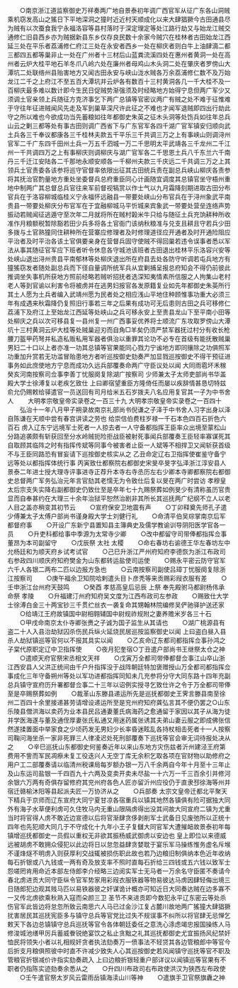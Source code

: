 <!-- { "loadSidebar": true } -->
　　○南京浙江道监察御史万祥奏两广地自景泰初年调广西官军从征广东各山洞贼乘机窃发高山之猺日下平地深洞之獞时近近村天顺成化以来大肆猖獗今古田通县尽为贼有以次蚕食我宁永福洛容等县村落时于深定理定等处江路行劫又与始龙江贼交通修仁旧县西乡亦为贼据新县东乡仅存良民数十余家今贼穴在桂林者古田始龙江西延三处在平乐者荔浦修仁府江三处在永安者西乡一处在柳庆者则白牛上油肆滴二都三都四五都等巢非止一处在广州者十三材后山蓝粪流溪四处在惠州者黄洞一处在高州者云炉大桂平地石羊冬爪八岭六处在廉州者母鸡山木头洞二处在肇庆者罗傍山大潭坑二处联络州县贻害地方又闻古田永安与峡山泷水贼各万余荔浦修仁数不及万始龙江二千之上府江不至五百大潭坑并云炉各有数百十三村黄洞各几一千大桂不及一百柳庆最多难以数计即今生民日促贼势渐强须及时经略地方始得宁息但两广军少又须调土官亲领上兵随征方克济事乞下两广总镇等官密议两广有贼之处不难于征惟难于守往年征进贼闻风先走及军到巢草深尺许此征之不难也才闻军退贼即四出行劫此守之所以难也今欲成功当先蓄粮如往年都御史朱英之征木头洞等处饬兵如往年总兵山云之剿三都等处有事古田则调广西省下与广东官军各四千湖广官军镇安归顺向武土兵各三千奉议都康各三千桂林夫款五千平乐三千共调三万之上有事峡山则调浔州官军二千广东四千田州土兵一万五千泗城一万二千思明太平武靖各三千龙州二千江州一千共调四万之上有事柳庆则调柳庆与湖广官军各二千思恩土兵八千东兰六千南丹三千迁江安陆各二千那地永顺安顺各一千柳州夫款三千庆远二千共调三万之上其领兵土官责委各该参将巡守官督率依限出征其古田统兵责在副总兵峡山柳庆各责参将其抚治官酌量地方重处坐委督兵总府重臣同心计画随宜调度其总镇官坐守梧州重地中制两广其总督总兵官往来军前督视犒赏以作士气以九月霜降刻期进取古田分布官兵在于洛容柳城临桂义宁永福怀远融县一带要处峡山分布官兵在于浔州象武平南贵县一带要处柳庆分布官军在于宜融柳城马平忻城来宾象武一带要处营垒连络声势振动若贼闻征逃遁守至次年二月就将所在贼村榖米牛只给与随征土兵充饷耕种所收准作月粮额税暂除豁若田少兵多将各土官衙门该纳秋粮准与兑支且耕且守若兵少田多拨与土官熟獞同住耕种所在营寨应修理者及时修理道径应开通者及时开通险阻应平治者及时平治各该土官俱要亲身在营督兵固守使贼不得回巢若违令误事者悉以军法从事其随征官军应下班者听令休息各守城池该班者古田退出桂林平乐洛容兴安等处峡山退出浔州贵县平南郁林等处柳庆退出所在府县去处各防守听调若屯兵地方有獞猺窃发者随处副总兵而下径自量调所统军兵从宜剿捕呈报总府知会不得仍前彼此推调坐失事机所获地方照前经略若贼听招抚者选深知夷情素所信服之人拘集山老村老人等到官谕以利害令将被虏并在逃男妇报官各发原籍复业如先年都御史朱英所行其土人愿为土兵者编入武靖州愿为民者处之相应浅山平地住种顾惟事功重大必须三年有成遇来秋霜降仍复照旧行事若三年之后果有成功可无后患则古田之兵可移修仁荔浦下及府江上至始龙江西延等处峡山之兵可移永安上至贵县龙山下至平南小田等处柳庆之兵以次可移县复一县州复一州广西事妥优养将士顺流广东攻取罗傍山大潭坑十三村黄洞云炉大桂等处贼巢迎刃而自角□羊矣仍须严禁军器抚过村分有收长枪腰刀盔甲药弩并私造私贩私用军器者俱治以重罪其论功不必专在首级有能抚散贼巢男妇二十口以上者亦准一功其总镇等官果能同心戮力宁谧地方即同攘除之功俱照军功重加升赏若无功滥冒贻患地方者听巡按御史劾奏严加显戮巡按御史不得干预征进事务如此庶使地方宁息而成功久远兵部覆奏命两广守臣议处以闻  大同雨雹坏禾稼  癸亥河南按察司佥事李善丁忧服阕复除湖广按察司  少师兼太子太师吏部尚书华盖殿大学士徐溥复以老疾乞致仕  上曰卿宿望重臣方隆倚任而屡以疾辞情甚恳切特兹俞允仍赐敕给驿遣官一员送回有司月给米五石岁拨夫八名应用复官其一子为中书舍人
　　大明孝宗敬皇帝实录卷之一百三十九
大明孝宗敬皇帝实录卷之一百四十
　　弘治十一年八月甲子朔录故南京礼部尚书倪谦之子泽于中书舍人习字出身以泽自陈谦在天顺中尝有春宫讲读之劳也  给崇信伯费柱岁禄一千石本色四百石折色六百石  虏入辽东宁远境军士死者一人掠去者一人守备都指挥王臣率众出境至蒙松山分路追袭颇有斩获回至分水岭贼扼险拒战臣被射死事闻兵部覆奏王臣轻率寡谋死其自取顾其临阵之时有指挥传斌等同事今被害者止臣一人斌等不相捍卫又闻斩获首级不与王臣同路恐有冒妄请下巡按御史核实从之  乙丑命定辽右卫指挥使崔鉴守备宁远等处以都指挥体统行事  丙寅致仕都察院右都御史宋旻卒旻字弘泽浙江淳安县人景泰二年进士授大理寺评事进寺正荐升本寺右寺丞历左右少卿本寺卿都察院右都御史总督两广军务弘治元年言官劾其老懦无为令致仕后复以旻在两广时尝访  孝穆皇太后宗支失实降右副都御史仍致仕至是卒年七十九赐祭葬如例旻少有清称虽历官贵显而自奉甚约在大理三十余年治狱平恕然治剧非其所长其巡抚两广纪纲不立人以老人目之盖亦稍变其初节云
　　○宣府保安卫地震有声
　　○丁卯释奠先师孔子遣少傅兼太子太傅户部尚书谨身殿大学士刘健行礼
　　○命清平伯吴琮掌南京后军都督府事
　　○开设广东新宁县置知县主簿典史及儒学教谕训导阴阳医学官各一员
　　○升吏科都给事中季源为太常寺少卿
　　○改中都留守司带俸都指挥佥事董昂为本司副留守
　　○戊辰祭  太社  太稷
　　○命右春坊右谕德王华左春坊左中允杨廷和为顺天府乡试考试官
　　○己巳升浙江严州府知府李德恢为浙江布政司右参政四川顺庆府知府樊金为山东都转运盐使司运使
　　○赐永平密云防守官军六千人各银二两布二匹以边报方急也
　　○云南按察司副使吕璋丁忧服阕复除浙江按察司
　　○庚午福余卫知院哈剌遣头目卜彦秃等来贡赐彩叚衣服有差
　　○壬申浙江台州府天鼓鸣
　　○癸酉  孝慈高皇后忌辰  上祭  奉先殿驸马都尉杨伟承命祭  孝陵
　　○升福建汀州府知府吴文度为江西布政司左参政
　　○赐致仕大学士徐溥白金三十两宝钞三千贯纻丝衣一袭复命其甥翰林院编修吴俨驰驿护送还家
　　○给靖江王府故镇国中尉相翱辅国中尉规祚规附之妻养赡米岁各三十石
　　○甲戌命南京太仆寺卿张赉之子诚为国子监生从其请也
　　○湖广桃源县有盗二十人入县治劫狱囚杀伤民兵纵火延烧民居巡按监察御史以闻  上曰盗白昼入县杀人劫狱镇巡等官何以不报其具实以闻
　　○乙亥命辽东都司都指挥佥事孙鸿之子棠代原职定辽中卫指挥使
　　○夜月犯奎宿○丁丑遣户部尚书王继祭太仓之神
　　○遣顺天府官祭宋丞相文天祥
　　○戊寅万全都司带俸都督佥事江山卒山浙江西安县人父洪正统间由千户升指挥没于战阵朝廷特加褒赠授山万全都司都指挥佥事成化三年守备朔州等处以军功进都指挥同知未几充参将分守大同东路十四年充副总兵镇守宣府历升署都督佥事二十三年以诏例实授寻乞致仕许之令于万全都司带俸至是卒赐祭葬如例
　　○裁革山东滕县递运所先是巡抚都御史王霁言滕县南至徐州二百四十余里接递甚劳请增设递运所至是兖州府知府龚弘言其不便仍罢之○山东乐陵县僧洪海以卖药为业本县民吕通妻董氏病海药之愈通留于家因以其子从海为徒并学医海遂与董及通侄厚妻张氏私通又用迷药属张诱其夫弟山妻云服之即成佛张信然遂揉置面中举家食之少顷药发无男妇少长率昏迷眩乱各持杖相击死者十一人按察司鞠问海坐杀一家非死罪三人律凌迟处死刑部覆奏下巡抚等官会审无词待报处决从之
　　○辛巳巡抚山东都御史何鉴奏近年以来山东地方灾伤兹者沂州建泾王府第费用不訾而军民凋瘵未复工役迭兴人无空丁库无余积乞取各项在官财物以助修府之用户工二部覆奏请以临清州税课局每岁额办银一万八千余两自今年十月至十三年止及山东运司盐银一千四百九十六两及变卖开卖未尽盐一十六万一千三百余引并修河余银六万两有奇俱存留修府其兖州府各色人匠亦留沂州应役仍于直隶邳徐海等州并宿迁赣榆沐阳等县起派夫匠一万协济从之
　　○兵部奏  太宗文皇帝迁都北平聚天下精兵于京师而辽东宣府大同宁夏甘凉各宿重兵以镇其地然各镇俱有险可据独大同外有海子水草便利虏可久住牧马内无重山限隔虏得出没其间故大同宣府二镇为尤重当时将官得人虏不敢近边宣德以后将官渐肆贪侈剥削军士武备日见废弛所以正统十四年也先犯顺大同几于不守成化十九年小王子复讎大同官军大遭摧衄故景泰初年每镇增巡抚都御史一员假以重权无非欲其振杨威武御虏以安边也  皇上即位以来德威远被胡虏不敢拥众侵犯以此边将日以怠忽益肆贪婪耽于宴乐军马操练惟务虚名斥堠不谨烽燧不明虏入则获厚利交战辄被损伤职此故也若乃边粮旧制俱纳本色近年收纳每石折银或八九钱或一两有奇及放支率不照时直每石折给三四钱或五六钱以致军士怨嗟罔肯用命近本部左侍郎李介经略三边阅实军士无马者一万余名守臣匿不奏请今春北虏进贡大同守臣纵令官军势家用彩叚衣服铁器等物易彼达马虏因肆轻侮出境三日随郎犯边观其贱马匹以易铁器彼之奸谋诡计概亦可知近日大同奏达贼在边多寡不一又传北虏欲乘秋熟入寇而朵颜三卫  圣节不来进贡即今数犯永平辽东密云等处杀伤官军此皆边将怠忽所致云南思六人马已过金沙江复占麓川故地两广猺獞大肆猖獗扰害居民其巡抚宪臣多与镇守总兵等官党比过失不规误事不纠所以将官肆无忌惮乞敕天下各边总镇镇守总兵巡抚等官令各体朝廷委任之意洗心涤虑竭忠报国操练人马修浚城池缮甲厉兵蓄威餋锐绝宴饮之私止贪黜之礼其巡抚都御史尤宜振扬风纪禁奸恤民将领失小者以礼相规奸贪者执法劾奏万一偾事法不轻贷其各边管粮郎中等官今后折支月粮俱照彼中时直不许减少致失人心其巡按御史若风闻镇守巡抚等官不职及管粮官折银减价许指实劾奏疏入  上曰边粮折银轻重户部详议以闻镇巡等官果有不职者仍指陈实迹劾奏余悉从之
　　○升四川布政司右布政使洪汉为狭西左布政使
　　○壬午遣官祭太岁风云雷雨岳镇海渎山川等神
　　○遣旗手卫官祭旗纛之神
